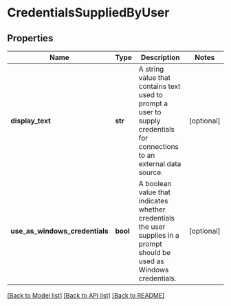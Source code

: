 # CredentialsSuppliedByUser

## Properties
Name | Type | Description | Notes
------------ | ------------- | ------------- | -------------
**display_text** | **str** | A string value that contains text used to prompt a user to supply credentials for connections to an external data source. | [optional] 
**use_as_windows_credentials** | **bool** | A boolean value that indicates whether credentials the user supplies in a prompt should be used as Windows credentials. | [optional] 

[[Back to Model list]](../README.md#documentation-for-models) [[Back to API list]](../README.md#documentation-for-api-endpoints) [[Back to README]](../README.md)


